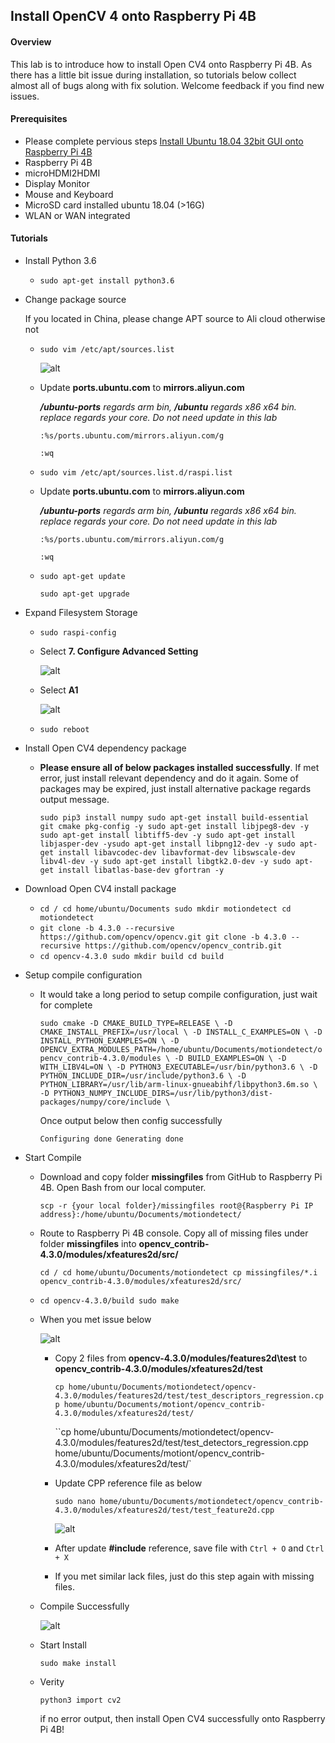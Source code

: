 ## Install OpenCV 4 onto Raspberry Pi 4B 

#### Overview

This lab is to introduce how to install Open CV4 onto Raspberry Pi 4B. As there has a little bit issue during installation, so tutorials below collect almost all of bugs along with fix solution. Welcome feedback if you find new issues. 

#### Prerequisites 

- Please complete pervious steps [Install Ubuntu 18.04 32bit GUI onto Raspberry Pi 4B](ubuntu/readme.md) 
- Raspberry Pi 4B
- microHDMI2HDMI 
- Display Monitor
- Mouse and Keyboard
- MicroSD card installed ubuntu 18.04 (>16G)
- WLAN or WAN integrated 

#### Tutorials

- Install Python 3.6 

  - `sudo apt-get install python3.6`

- Change package source 

  If you located in China, please change APT source to Ali cloud otherwise not

  * `sudo vim /etc/apt/sources.list`

    ![alt](images/sourceslist_org.PNG)

  * Update **ports.ubuntu.com** to **mirrors.aliyun.com**

    ***/ubuntu-ports** regards arm bin, **/ubuntu** regards x86 x64 bin. replace regards your core. Do not need update in this lab*

    `:%s/ports.ubuntu.com/mirrors.aliyun.com/g`

    `:wq`

  * `sudo vim /etc/apt/sources.list.d/raspi.list`

  * Update **ports.ubuntu.com** to **mirrors.aliyun.com**

    ***/ubuntu-ports** regards arm bin, **/ubuntu** regards x86 x64 bin. replace regards your core. Do not need update in this lab*

    `:%s/ports.ubuntu.com/mirrors.aliyun.com/g`

    `:wq`

  * `sudo apt-get update` 

    `sudo apt-get upgrade`

- Expand Filesystem Storage

  - `sudo raspi-config`

  - Select **7. Configure Advanced Setting** 

    ![alt](images/expand_storage_1.PNG)

  - Select **A1**  

    ![alt](images/expand_storage_2.PNG)

  - `sudo reboot`

- Install Open CV4 dependency package 

  - **Please ensure all of below packages installed successfully**. If met error, just install relevant dependency and do it again. Some of packages may be expired, just install alternative package regards output message. 

    `sudo pip3 install numpy
    sudo apt-get install build-essential git cmake pkg-config -y
    sudo apt-get install libjpeg8-dev -y
    sudo apt-get install libtiff5-dev -y
    sudo apt-get install libjasper-dev -ysudo apt-get install libpng12-dev -y
    sudo apt-get install libavcodec-dev libavformat-dev libswscale-dev libv4l-dev -y
    sudo apt-get install libgtk2.0-dev -y
    sudo apt-get install libatlas-base-dev gfortran -y`

- Download Open CV4 install package

  - `cd /
    cd home/ubuntu/Documents
    sudo mkdir motiondetect
    cd motiondetect`
  - `git clone -b 4.3.0 --recursive https://github.com/opencv/opencv.git
    git clone -b 4.3.0 --recursive https://github.com/opencv/opencv_contrib.git`
  - `cd opencv-4.3.0
    sudo mkdir build
    cd build`

- Setup compile configuration

  - It would take a long period to setup compile configuration, just wait for complete

    `sudo cmake -D CMAKE_BUILD_TYPE=RELEASE \
    -D CMAKE_INSTALL_PREFIX=/usr/local \
    -D INSTALL_C_EXAMPLES=ON \
    -D INSTALL_PYTHON_EXAMPLES=ON \
    -D OPENCV_EXTRA_MODULES_PATH=/home/ubuntu/Documents/motiondetect/opencv_contrib-4.3.0/modules \
    -D BUILD_EXAMPLES=ON \
    -D WITH_LIBV4L=ON \
    -D PYTHON3_EXECUTABLE=/usr/bin/python3.6 \
    -D PYTHON_INCLUDE_DIR=/usr/include/python3.6 \
    -D PYTHON_LIBRARY=/usr/lib/arm-linux-gnueabihf/libpython3.6m.so \
    -D PYTHON3_NUMPY_INCLUDE_DIRS=/usr/lib/python3/dist-packages/numpy/core/include \`

    Once output below then config successfully 

    `Configuring done
    Generating done`

- Start Compile

  - Download and copy folder **missingfiles** from GitHub to Raspberry Pi 4B. Open Bash from our local computer. 

    `scp -r {your local folder}/missingfiles root@{Raspberry Pi IP address}:/home/ubuntu/Documents/motiondetect/`

  - Route to Raspberry Pi 4B console. Copy all of missing files under folder **missingfiles** into **opencv_contrib-4.3.0/modules/xfeatures2d/src/**

    `cd /
    cd home/ubuntu/Documents/motiondetect
    cp missingfiles/*.i opencv_contrib-4.3.0/modules/xfeatures2d/src/`

  - `cd opencv-4.3.0/build
    sudo make`

  - When you met issue below

    ![alt](images/make_issue.PNG)

    - Copy 2 files from **opencv-4.3.0/modules/features2d\test** to **opencv_contrib-4.3.0/modules/xfeatures2d/test**

      `cp home/ubuntu/Documents/motiondetect/opencv-4.3.0/modules/features2d/test/test_descriptors_regression.cpp home/ubuntu/Documents/motiont/opencv_contrib-4.3.0/modules/xfeatures2d/test/`

      ``cp home/ubuntu/Documents/motiondetect/opencv-4.3.0/modules/features2d/test/test_detectors_regression.cpp home/ubuntu/Documents/motiont/opencv_contrib-4.3.0/modules/xfeatures2d/test/`

    - Update CPP reference file as below

      `sudo nano home/ubuntu/Documents/motiondetect/opencv_contrib-4.3.0/modules/xfeatures2d/test/test_feature2d.cpp`

      ![alt](images/make_cpp.PNG)

    - After update **#include** reference, save file with `Ctrl + O` and `Ctrl + X`

    - If you met similar lack files, just do this step again with missing files. 

  - Compile Successfully

    ![alt](images/make_complete.PNG)

  - Start Install 

    `sudo make install`

  - Verity

    `python3
    import cv2`

    if no error output, then install Open CV4 successfully onto Raspberry Pi 4B! 